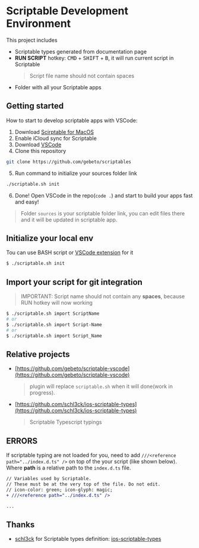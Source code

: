 # Scriptable Development Environment


This project includes
 - Scriptable types generated from documentation page
 - **RUN SCRIPT** hotkey: <kbd>CMD</kbd> + <kbd>SHIFT</kbd> + <kbd>B</kbd>, it will run current script in Scriptable
    > Script file name should not contain spaces
 - Folder with all your Scriptable apps


## Getting started

How to start to develop scriptable apps with VSCode:

1. Download [Scirptable for MacOS](https://scriptable.app/mac-beta/)
2. Enable iCloud sync for Scriptable
3. Download [VSCode](https://code.visualstudio.com/)
4. Clone this repository
  ```sh
  git clone https://github.com/gebeto/scriptables
  ```
5. Run command to initialize your sources folder link
  ```sh
  ./scriptable.sh init
  ```
6. Done! Open VSCode in the repo(`code .`) and start to build your apps fast and easy!

 > Folder `sources` is your scriptable folder link, you can edit files there and it will be updated in scriptable app.


## Initialize your local env

Tou can use BASH script or [VSCode extension](https://marketplace.visualstudio.com/items?itemName=gebeto.vscode-scriptable) for it

```sh
$ ./scriptable.sh init
```


## Import your script for git integration

 > IMPORTANT: Script name should not contain any **spaces**, because RUN hotkey will now working

```sh
$ ./scriptable.sh import ScriptName
# or
$ ./scriptable.sh import Script-Name
# or
$ ./scriptable.sh import Script_Name
```


## Relative projects
 - [https://github.com/gebeto/scriptable-vscode](https://github.com/gebeto/scriptable-vscode)
    > plugin will replace `scriptable.sh` when it will done(work in progress).
 - [https://github.com/schl3ck/ios-scriptable-types](https://github.com/schl3ck/ios-scriptable-types)
    > Scriptable Typescript typings


## ERRORS
If scriptable typing are not loaded for you, need to add `///<reference path="../index.d.ts" />` on top of the your script (like shown below).
Where **path** is a relative path to the `index.d.ts` file.

```diff
// Variables used by Scriptable.
// These must be at the very top of the file. Do not edit.
// icon-color: green; icon-glyph: magic;
+ ///<reference path="../index.d.ts" />

...
```


## Thanks
 - [schl3ck](https://github.com/schl3ck) for Scriptable types definition: [ios-scriptable-types](https://github.com/schl3ck/ios-scriptable-types)

